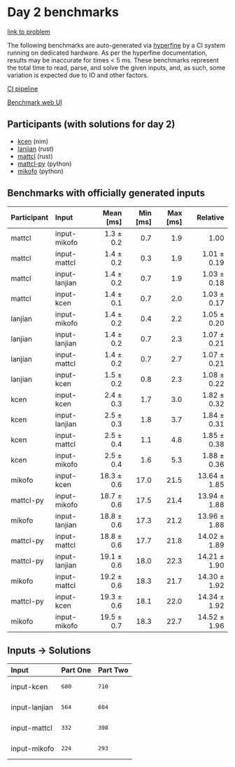 # Day 2 benchmarks

[link to problem](https://adventofcode.com/2024/day/2)

The following benchmarks are auto-generated via
[hyperfine](https://github.com/sharkdp/hyperfine) by a CI system running on
dedicated hardware. As per the hyperfine documentation, results may be
inaccurate for times < 5 ms. These benchmarks represent the total time to read,
parse, and solve the given inputs, and, as such, some variation is expected due
to IO and other factors.

[CI pipeline](http://ci.papercode.net:8080/teams/main/pipelines/aoc2024)

[Benchmark web UI](https://aoc.ancalagon.black)


## Participants (with solutions for day 2)

- [kcen](https://github.com/kcen/aoc2024) (nim)
- [lanjian](https://github.com/lanjian/aoc-2024) (rust)
- [mattcl](https://github.com/mattcl/aoc2024) (rust)
- [mattcl-py](https://github.com/mattcl/aoc2024-py) (python)
- [mikofo](https://github.com/mikofo/aoc2024) (python)


## Benchmarks with officially generated inputs

| Participant | Input | Mean [ms] | Min [ms] | Max [ms] | Relative |
|:---|:---|---:|---:|---:|---:|
| mattcl | input-mikofo | 1.3 ± 0.2 | 0.7 | 1.9 | 1.00 |
| mattcl | input-mattcl | 1.4 ± 0.2 | 0.3 | 1.9 | 1.01 ± 0.19 |
| mattcl | input-lanjian | 1.4 ± 0.2 | 0.7 | 1.9 | 1.03 ± 0.18 |
| mattcl | input-kcen | 1.4 ± 0.1 | 0.7 | 2.0 | 1.03 ± 0.17 |
| lanjian | input-mikofo | 1.4 ± 0.2 | 0.4 | 2.2 | 1.05 ± 0.20 |
| lanjian | input-lanjian | 1.4 ± 0.2 | 0.7 | 2.3 | 1.07 ± 0.21 |
| lanjian | input-mattcl | 1.4 ± 0.2 | 0.7 | 2.7 | 1.07 ± 0.21 |
| lanjian | input-kcen | 1.5 ± 0.2 | 0.8 | 2.3 | 1.08 ± 0.22 |
| kcen | input-kcen | 2.4 ± 0.3 | 1.7 | 3.0 | 1.82 ± 0.32 |
| kcen | input-lanjian | 2.5 ± 0.3 | 1.8 | 3.7 | 1.84 ± 0.31 |
| kcen | input-mattcl | 2.5 ± 0.4 | 1.1 | 4.8 | 1.85 ± 0.38 |
| kcen | input-mikofo | 2.5 ± 0.4 | 1.6 | 5.3 | 1.88 ± 0.36 |
| mikofo | input-kcen | 18.3 ± 0.6 | 17.0 | 21.5 | 13.64 ± 1.85 |
| mattcl-py | input-mikofo | 18.7 ± 0.6 | 17.5 | 21.4 | 13.94 ± 1.88 |
| mikofo | input-lanjian | 18.8 ± 0.6 | 17.3 | 21.2 | 13.96 ± 1.88 |
| mattcl-py | input-mattcl | 18.8 ± 0.6 | 17.7 | 21.8 | 14.02 ± 1.89 |
| mattcl-py | input-lanjian | 19.1 ± 0.6 | 18.0 | 22.3 | 14.21 ± 1.90 |
| mikofo | input-mattcl | 19.2 ± 0.6 | 18.3 | 21.7 | 14.30 ± 1.92 |
| mattcl-py | input-kcen | 19.3 ± 0.6 | 18.1 | 22.0 | 14.34 ± 1.92 |
| mikofo | input-mikofo | 19.5 ± 0.7 | 18.3 | 22.7 | 14.52 ± 1.96 |


## Inputs -> Solutions

| Input | Part One | Part Two |
|:---|:---|:---|
|input-kcen|<pre>680</pre>|<pre>710</pre>|
|input-lanjian|<pre>564</pre>|<pre>604</pre>|
|input-mattcl|<pre>332</pre>|<pre>398</pre>|
|input-mikofo|<pre>224</pre>|<pre>293</pre>|
